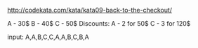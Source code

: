 http://codekata.com/kata/kata09-back-to-the-checkout/

A - 30$
B - 40$
C - 50$
Discounts:
A - 2 for 50$
C - 3 for 120$

input: A,A,B,C,C,A,A,B,C,B,A
